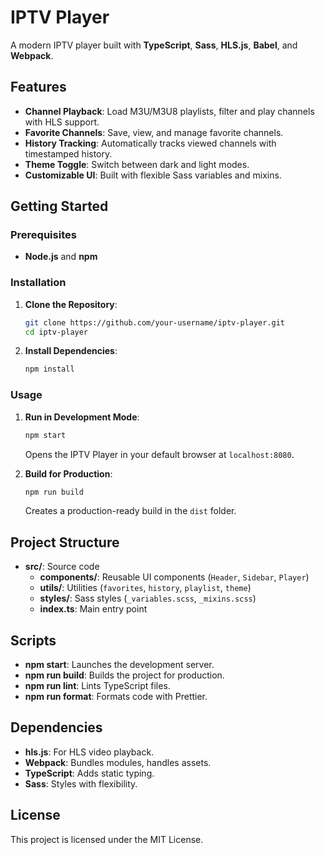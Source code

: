 # IPTV Player

A modern IPTV player built with **TypeScript**, **Sass**, **HLS.js**, **Babel**, and **Webpack**.

## Features

- **Channel Playback**: Load M3U/M3U8 playlists, filter and play channels with HLS support.
- **Favorite Channels**: Save, view, and manage favorite channels.
- **History Tracking**: Automatically tracks viewed channels with timestamped history.
- **Theme Toggle**: Switch between dark and light modes.
- **Customizable UI**: Built with flexible Sass variables and mixins.

## Getting Started

### Prerequisites

- **Node.js** and **npm**

### Installation

1. **Clone the Repository**:

   ```bash
   git clone https://github.com/your-username/iptv-player.git
   cd iptv-player
   ```

2. **Install Dependencies**:
   ```bash
   npm install
   ```

### Usage

1. **Run in Development Mode**:

   ```bash
   npm start
   ```

   Opens the IPTV Player in your default browser at `localhost:8080`.

2. **Build for Production**:
   ```bash
   npm run build
   ```
   Creates a production-ready build in the `dist` folder.

## Project Structure

- **src/**: Source code
  - **components/**: Reusable UI components (`Header`, `Sidebar`, `Player`)
  - **utils/**: Utilities (`favorites`, `history`, `playlist`, `theme`)
  - **styles/**: Sass styles (`_variables.scss`, `_mixins.scss`)
  - **index.ts**: Main entry point

## Scripts

- **npm start**: Launches the development server.
- **npm run build**: Builds the project for production.
- **npm run lint**: Lints TypeScript files.
- **npm run format**: Formats code with Prettier.

## Dependencies

- **hls.js**: For HLS video playback.
- **Webpack**: Bundles modules, handles assets.
- **TypeScript**: Adds static typing.
- **Sass**: Styles with flexibility.

## License

This project is licensed under the MIT License.
